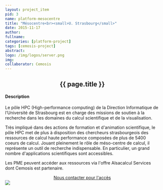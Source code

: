 ```yaml
---
layout: project_item
pid: 3
name: platform-mesocentre
title: "Mésocentre<br><small>U. Strasbourg</small>"
date: 2015-11-17
author:
fullname:
categories: [platform-project]
tags: [cemosis-project]
abstract: 
logo: /img/logos/server.png
img: 
collaborator: Cemosis
---
```


<center>
<h2>{{ page.title }}</h2>
</center>

<div class="row-fluid">
<div class="col-md-8">
<div class="media">

  <div class="media-body">

#### Description

Le pôle HPC (High-performance computing) de la Direction Informatique
de l’Université de Strasbourg est en charge des missions de soutien à
la recherche dans les domaines du calcul scientifique et de la
visualisation.

Très impliqué dans des actions de formation et d'animation
scientifique, le pôle HPC met de plus à disposition des chercheurs
strasbourgeois des ressources de calcul haute performance composées de
plus de 5400 coeurs de calcul. Jouant pleinement le rôle de
méso-centre de calcul, il représente un outil de recherche
indispensable. En particulier, un grand nombre d'applications
scientifiques sont accessibles.

Les PME peuvent accéder aux ressources via l'offre Alsacalcul Services
dont Cemosis est partenaire.

<center>
<a class="btn btn-lg btn-success fp-buttons" href="mailto:contact@cemosis.fr">Nous contacter pour l'accès</a>
</center>

</div>
<div class="media-right media-middle">
<a href="#">
<img class="media object" src="/img/project/platforms/mesocentre.png">
</a>
</div>
</div>
</div>
